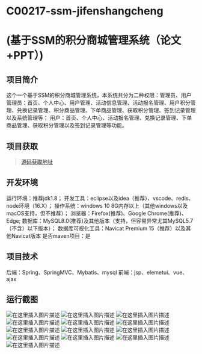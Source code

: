 # C00217-ssm-jifenshangcheng
# (基于SSM的积分商城管理系统（论文+PPT）)

## 项目简介
这个一个基于SSM的积分商城管理系统，本系统共分为二种权限：管理员、用户
管理员：首页、个人中心、用户管理、活动信息管理、活动报名管理、用户积分管理、兑换记录管理、积分商品管理、下单商品管理、获取积分管理、签到记录管理以及系统管理等；
用户：首页、个人中心、活动报名管理、兑换记录管理、下单商品管理、获取积分管理以及签到记录管理等功能。



## 项目获取
> [源码获取地址](http://www.manoncode.cn/details?id=217)

 
## 开发环境

运行环境：推荐jdk1.8；
开发工具：eclipse以及idea（推荐）、vscode、redis、node环境（16.X）；
操作系统：windows 10 8G内存以上（其他windows以及macOS支持，但不推荐）；
浏览器：Firefox(推荐)、Google Chrome(推荐)、Edge;
数据库：MySQL8.0(推荐)及其他版本（支持，但容易异常尤其MySQL5.7（不含）以下版本）；
数据库可视化工具：Navicat Premium 15（推荐）以及其他Navicat版本
是否maven项目：是

## 项目技术
 
后端：Spring、SpringMVC、Mybatis、mysql
前端：jsp、elemetui、vue、ajax


## 运行截图

![在这里插入图片描述](https://img-blog.csdnimg.cn/direct/cddcd377e40241489b8b24c41f57dade.png#pic_center)
![在这里插入图片描述](https://img-blog.csdnimg.cn/direct/350627e660d64a65a690bb26c9dbb1d5.png#pic_center)
![在这里插入图片描述](https://img-blog.csdnimg.cn/direct/0915c0fcd34e497182894f14c4c757ee.png#pic_center)
![在这里插入图片描述](https://img-blog.csdnimg.cn/direct/568cb23fc85f484980cdf42e00a38922.png#pic_center)
![在这里插入图片描述](https://img-blog.csdnimg.cn/direct/e8216333959e47238a3e0ba29f60be18.png#pic_center)
![在这里插入图片描述](https://img-blog.csdnimg.cn/direct/3d9318e7e07f422bbc6094e9f95c47c6.png#pic_center)
![在这里插入图片描述](https://img-blog.csdnimg.cn/direct/b744396e870b4b88b87e026485bd3b88.png#pic_center)
![在这里插入图片描述](https://img-blog.csdnimg.cn/direct/0cfd86070a3d42fd8bcb7d33740911f3.png#pic_center)
![在这里插入图片描述](https://img-blog.csdnimg.cn/direct/66611c615e3b46d280e8ef30f1ad463b.png#pic_center)
![在这里插入图片描述](https://img-blog.csdnimg.cn/direct/e2f52f8c8c314cafb2b11bed0e63281a.png#pic_center)
![在这里插入图片描述](https://img-blog.csdnimg.cn/direct/5240696a239f498bb0d43e537785e8f0.png#pic_center)
![在这里插入图片描述](https://img-blog.csdnimg.cn/direct/52d732bf533c46d29b85cb479526741c.png#pic_center)
![在这里插入图片描述](https://img-blog.csdnimg.cn/direct/ab93e68a7a7e41e482b1ccad9f0be01d.png#pic_center)

